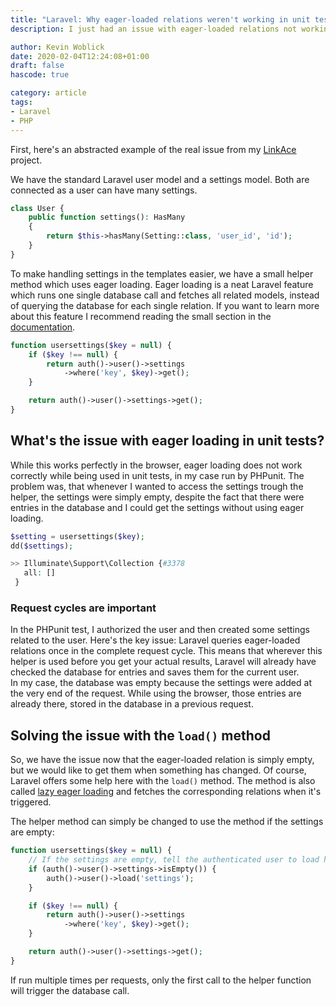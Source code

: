 ```yaml
---
title: "Laravel: Why eager-loaded relations weren't working in unit tests"
description: I just had an issue with eager-loaded relations not working in unit tests. Here's how I solved the issue.

author: Kevin Woblick
date: 2020-02-04T12:24:08+01:00
draft: false
hascode: true

category: article
tags:
- Laravel
- PHP
---
```


First, here's an abstracted example of the real issue from my [LinkAce](https://github.com/Kovah/LinkAce) project.

We have the standard Laravel user model and a settings model. Both are connected as a user can have many
settings.

```php
class User {
    public function settings(): HasMany
    {
        return $this->hasMany(Setting::class, 'user_id', 'id');
    }
}
```

To make handling settings in the templates easier, we have a small helper method which uses eager loading.
Eager loading is a neat Laravel feature which runs one single database call and fetches all related models,
instead of querying the database for each single relation. If you want to learn more about this feature I
recommend reading the small section in the [documentation](https://laravel.com/docs/6.x/eloquent-relationships#eager-loading).

```php
function usersettings($key = null) {
    if ($key !== null) {
        return auth()->user()->settings
            ->where('key', $key)->get();
    }

    return auth()->user()->settings->get();
}
```

## What's the issue with eager loading in unit tests?

While this works perfectly in the browser, eager loading does not work correctly while being used in
unit tests, in my case run by PHPunit. The problem was, that whenever I wanted to access the settings
trough the helper, the settings were simply empty, despite the fact that there were entries in the 
database and I could get the settings without using eager loading.

```php
$setting = usersettings($key);
dd($settings);

>> Illuminate\Support\Collection {#3378
   all: []
 }
```

### Request cycles are important

In the PHPunit test, I authorized the user and then created some settings related to the user. Here's the
key issue: Laravel queries eager-loaded relations once in the complete request cycle. This means that
wherever this helper is used before you get your actual results, Laravel will already have checked the 
database for entries and saves them for the current user.  
In my case, the database was empty because the settings were added at the very end of the request. While
using the browser, those entries are already there, stored in the database in a previous request.

## Solving the issue with the `load()` method

So, we have the issue now that the eager-loaded relation is simply empty, but we would like to get them
when something has changed. Of course, Laravel offers some help here with the `load()` method. The method 
is also called [lazy eager loading](https://laravel.com/docs/6.x/eloquent-relationships#lazy-eager-loading)
and fetches the corresponding relations when it's triggered.

The helper method can simply be changed to use the method if the settings are empty:

```php
function usersettings($key = null) {
    // If the settings are empty, tell the authenticated user to load his settings
    if (auth()->user()->settings->isEmpty()) {
        auth()->user()->load('settings');
    }

    if ($key !== null) {
        return auth()->user()->settings
            ->where('key', $key)->get();
    }

    return auth()->user()->settings->get();
}
```

If run multiple times per requests, only the first call to the helper function will trigger the
database call.
